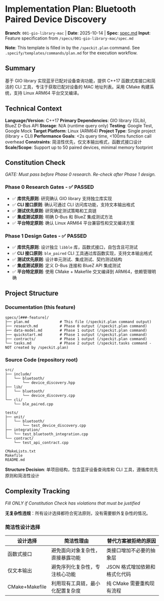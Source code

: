# Implementation Plan: Bluetooth Paired Device Discovery

**Branch**: `001-gio-library-mac` | **Date**: 2025-10-14 | **Spec**: [spec.md](spec.md)
**Input**: Feature specification from `/specs/001-gio-library-mac/spec.md`

**Note**: This template is filled in by the `/speckit.plan` command. See `.specify/templates/commands/plan.md` for the execution workflow.

## Summary

基于 GIO library 实现蓝牙已配对设备查询功能，提供 C++17 函数式库接口和简洁的 CLI 工具，专注于获取已配对设备的 MAC 地址列表。采用 CMake 构建系统，支持 Linux ARM64 平台交叉编译。

## Technical Context

**Language/Version**: C++17
**Primary Dependencies**: GIO library (GLib), BlueZ D-Bus API
**Storage**: N/A (runtime query only)
**Testing**: Google Test, Google Mock
**Target Platform**: Linux (ARM64)
**Project Type**: Single project (library + CLI)
**Performance Goals**: <2s query time, <100ms function call overhead
**Constraints**: 简洁性优先，仅文本输出格式，函数式接口设计
**Scale/Scope**: Support up to 50 paired devices, minimal memory footprint

## Constitution Check

_GATE: Must pass before Phase 0 research. Re-check after Phase 1 design._

### Phase 0 Research Gates - ✅ PASSED

- ✅ **库优先原则**: 研究确认 GIO library 支持独立库实现
- ✅ **CLI 接口原则**: 确认可通过 CLI 访问库功能，支持文本输出格式
- ✅ **测试优先原则**: 研究确定测试策略和工具链
- ✅ **集成测试原则**: 明确 D-Bus 和 BlueZ 集成测试方法
- ✅ **平台特定原则**: 确认 Linux ARM64 平台兼容性和交叉编译方案

### Phase 1 Design Gates - ✅ PASSED

- ✅ **库优先原则**: 设计独立 `libble` 库，函数式接口，自包含且可测试
- ✅ **CLI 接口原则**: `ble_paired` CLI 工具通过库函数实现，支持文本输出格式
- ✅ **测试优先原则**: 设计单元测试、集成测试、契约测试结构
- ✅ **集成测试原则**: 定义 D-Bus 连接和 BlueZ API 集成测试
- ✅ **平台特定原则**: 使用 CMake + Makefile 交叉编译到 ARM64，依赖管理明确

## Project Structure

### Documentation (this feature)

```
specs/[###-feature]/
├── plan.md              # This file (/speckit.plan command output)
├── research.md          # Phase 0 output (/speckit.plan command)
├── data-model.md        # Phase 1 output (/speckit.plan command)
├── quickstart.md        # Phase 1 output (/speckit.plan command)
├── contracts/           # Phase 1 output (/speckit.plan command)
└── tasks.md             # Phase 2 output (/speckit.tasks command - NOT created by /speckit.plan)
```

### Source Code (repository root)

<!--
  ACTION REQUIRED: Replace the placeholder tree below with the concrete layout
  for this feature. Delete unused options and expand the chosen structure with
  real paths (e.g., apps/admin, packages/something). The delivered plan must
  not include Option labels.
-->

```
src/
├── include/
│   └── bluetooth/
│       └── device_discovery.hpp
├── lib/
│   └── bluetooth/
│       └── device_discovery.cpp
└── cli/
    └── ble_paired.cpp

tests/
├── unit/
│   └── bluetooth/
│       └── test_device_discovery.cpp
├── integration/
│   └── test_bluetooth_integration.cpp
└── contract/
    └── test_api_contract.cpp

CMakeLists.txt
Makefile
README.md
```

**Structure Decision**: 单项目结构，包含蓝牙设备查询库和 CLI 工具，遵循库优先原则和简洁性设计

## Complexity Tracking

_Fill ONLY if Constitution Check has violations that must be justified_

**无复杂性违规**：所有设计选择都符合宪法原则，没有需要额外复杂性的情况。

### 简洁性设计选择

| 设计选择       | 简洁性理由                       | 替代方案被拒绝的原因          |
| -------------- | -------------------------------- | ----------------------------- |
| 函数式接口     | 避免面向对象复杂性，直接暴露功能 | 类接口增加不必要的抽象层      |
| 仅文本输出     | 避免序列化复杂性，专注核心功能   | JSON 格式增加依赖和格式化代码 |
| CMake+Makefile | 利用现有工具链，最小化配置复杂度 | 纯 CMake 需要重构现有流程     |
